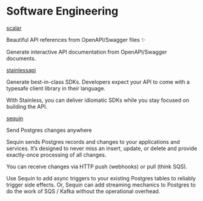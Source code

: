 # Software Engineering

[scalar](https://github.com/scalar/scalar)

Beautiful API references from OpenAPI/Swagger files ✨

Generate interactive API documentation from OpenAPI/Swagger documents.

[stainlessapi](https://www.stainlessapi.com/)

Generate
best-in-class SDKs.
Developers expect your API to come with a typesafe client library in their language. 

With Stainless, you can deliver idiomatic SDKs while you stay focused on building the API.

[sequin](https://github.com/sequinstream/sequin)

Send Postgres changes anywhere

Sequin sends Postgres records and changes to your applications and services. It’s designed to never miss an insert, update, or delete and provide exactly-once processing of all changes.

You can receive changes via HTTP push (webhooks) or pull (think SQS).

Use Sequin to add async triggers to your existing Postgres tables to reliably trigger side effects. Or, Sequin can add streaming mechanics to Postgres to do the work of SQS / Kafka without the operational overhead.